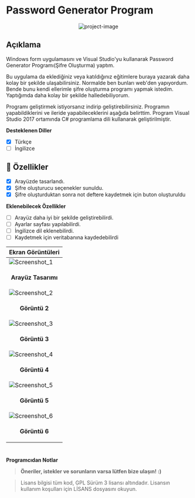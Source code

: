 # Password Generator Program

<p align="center"><img src="https://socialify.git.ci/epbalaban01/PasswordGenerator/image?name=1&amp;owner=1&amp;theme=Light" alt="project-image"></p>

<h2>Açıklama</h2>

Windows form uygulamasını ve Visual Studio'yu kullanarak Password Generator Programı(Şifre Oluşturma) yaptım.

Bu uygulama da eklediğiniz veya katıldığınız eğitimlere buraya yazarak daha kolay bir şekilde ulaşabilirsiniz. Normalde ben bunları web'den yapıyordum. Bende bunu kendi ellerimle şifre oluşturma programı yapmak istedim. Yaptığımda daha kolay bir şekilde halledebiliyorum.

Programı geliştirmek istiyorsanız indirip geliştirebilirsiniz. Programın yapabildiklerini ve ileride yapabileceklerini aşağıda belirttim. Program Visual Studio 2017 ortamında C# programlama dili kullanarak geliştirilmiştir.

<b>Desteklenen Diller</b>
- [x] Türkçe
- [ ] İngilizce

<h2>🧐 Özellikler</h2>

- [x] Arayüzde tasarlandı.
- [x] Şifre oluşturucu seçenekler sunuldu.
- [x] Şifre oluşturduktan sonra not deftere kaydetmek için buton oluşturuldu
 
<b>Eklenebilecek Özellikler</b>

- [ ] Arayüz daha iyi bir şekilde geliştirebilirdi.
- [ ] Ayarlar sayfası yapılabilirdi.
- [ ] İngilizce dil eklenebilirdi.
- [ ] Kaydetmek için veritabanına kaydedebilirdi

| <b>Ekran Görüntüleri</b> |
|---|
| ![Screenshot_1](https://github.com/epbalaban01/PasswordGenerator/assets/42430554/19fda60b-beb6-4d5d-b8c4-bb30d5b6d7d8) |
| <p align="center"><b>Arayüz Tasarımı</b></p> |
| ![Screenshot_2](https://github.com/epbalaban01/PasswordGenerator/assets/42430554/c49735c8-9f46-4cca-9f52-bb5fff2ba5e2) |
| <p align="center"><b>Görüntü 2</b></p> |
| ![Screenshot_3](https://github.com/epbalaban01/PasswordGenerator/assets/42430554/8ac39318-b570-4f67-a919-fe7e2f825d43) |
| <p align="center"><b>Görüntü 3</b></p> |
| ![Screenshot_4](https://github.com/epbalaban01/PasswordGenerator/assets/42430554/e0e2e0f4-591e-4e12-9326-3f0711e3108b) |
| <p align="center"><b>Görüntü 4</b></p> |
| ![Screenshot_5](https://github.com/epbalaban01/PasswordGenerator/assets/42430554/fc7cd66e-c352-4120-bd26-883ede241e7b) |
| <p align="center"><b>Görüntü 5</b></p> |
| ![Screenshot_6](https://github.com/epbalaban01/PasswordGenerator/assets/42430554/db7c628d-2cdd-45cf-8686-708791bfb16a) |
| <p align="center"><b>Görüntü 6</b></p> |

#
<b>Programcıdan Notlar</b>
> <b>Öneriler, istekler ve sorunların varsa lütfen bize ulaşın! :)</b>

> Lisans bilgisi tüm kod, GPL Sürüm 3 lisansı altındadır. Lisansın kullanım koşulları için LİSANS dosyasını okuyun.
